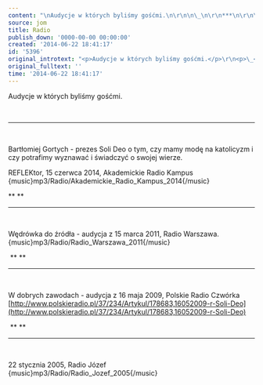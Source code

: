 ```yaml
---
content: "\nAudycje w których byliśmy gośćmi.\n\r\n\n\_\n\r\n***\n\r\n\n\_\n\r\n\nBartłomiej Gortych - prezes Soli Deo o tym, czy mamy modę na katolicyzm i czy potrafimy wyznawać i świadczyć o swojej wierze.\n\nREFLEKtor, 15 czerwca 2014, Akademickie Radio Kampus\n{music}mp3/Radio/Akademickie_Radio_Kampus_2014{/music} \_\_\n\r\n\n**\_**\n\r\n***\n\r\n\n\_\n\r\n\nWędrówka do źródła - audycja z 15 marca 2011, Radio Warszawa.\n{music}mp3/Radio/Radio_Warszawa_2011{/music}\n\r\n\n\_**\_**\n\r\n***\n\r\n\n\_\n\r\n\nW dobrych zawodach - audycja z 16 maja 2009, Polskie Radio Czwórka\n[http://www.polskieradio.pl/37/234/Artykul/178683,16052009-r-Soli-Deo](http://www.polskieradio.pl/37/234/Artykul/178683,16052009-r-Soli-Deo)\n\r\n\n\_**\_**\n\r\n***\n\r\n\n\_\n\r\n\n22 stycznia 2005, Radio Józef\n{music}mp3/Radio/Radio_Jozef_2005{/music} \_\n\r\n\n\_\n"
source: jom
title: Radio
publish_down: '0000-00-00 00:00:00'
created: '2014-06-22 18:41:17'
id: '5396'
original_introtext: "<p>Audycje w których byliśmy gośćmi.</p>\r\n<p>\_</p>\r\n<hr />\r\n<p>\_</p>\r\n<p>Bartłomiej Gortych - prezes Soli Deo o tym, czy mamy modę na katolicyzm i czy potrafimy wyznawać i świadczyć o swojej wierze.<br /><br />REFLEKtor, 15 czerwca 2014, Akademickie Radio Kampus<br />{music}mp3/Radio/Akademickie_Radio_Kampus_2014{/music} \_\_</p>\r\n<p><strong>\_</strong></p>\r\n<hr />\r\n<p>\_</p>\r\n<p>Wędrówka do źródła - audycja z 15 marca 2011, Radio Warszawa.<br />{music}mp3/Radio/Radio_Warszawa_2011{/music}</p>\r\n<p>\_<strong>\_</strong></p>\r\n<hr />\r\n<p>\_</p>\r\n<p>W dobrych zawodach - audycja z 16 maja 2009, Polskie Radio Czwórka<br /><a href=\"http://www.polskieradio.pl/37/234/Artykul/178683,16052009-r-Soli-Deo\" target=\"_blank\">http://www.polskieradio.pl/37/234/Artykul/178683,16052009-r-Soli-Deo</a></p>\r\n<p>\_<strong>\_</strong></p>\r\n<hr />\r\n<p>\_</p>\r\n<p>22 stycznia 2005, Radio Józef<br />{music}mp3/Radio/Radio_Jozef_2005{/music} \_</p>\r\n<p>\_</p>"
original_fulltext: ''
time: '2014-06-22 18:41:17'
---
```

Audycje w których byliśmy gośćmi.


 

***


 


Bartłomiej Gortych - prezes Soli Deo o tym, czy mamy modę na katolicyzm i czy potrafimy wyznawać i świadczyć o swojej wierze.

REFLEKtor, 15 czerwca 2014, Akademickie Radio Kampus
{music}mp3/Radio/Akademickie_Radio_Kampus_2014{/music}   


** **

***


 


Wędrówka do źródła - audycja z 15 marca 2011, Radio Warszawa.
{music}mp3/Radio/Radio_Warszawa_2011{/music}


 ** **

***


 


W dobrych zawodach - audycja z 16 maja 2009, Polskie Radio Czwórka
[http://www.polskieradio.pl/37/234/Artykul/178683,16052009-r-Soli-Deo](http://www.polskieradio.pl/37/234/Artykul/178683,16052009-r-Soli-Deo)


 ** **

***


 


22 stycznia 2005, Radio Józef
{music}mp3/Radio/Radio_Jozef_2005{/music}  


 


<!--{{json:{"created_date":"2014-06-22 18:41:17","publish_down":"0000-00-00 00:00:00","id":"5396"}}}-->